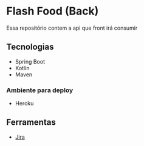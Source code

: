 # Flash Food (Back)

Essa repositório contem a api que front irá consumir 

## Tecnologias 

- Spring Boot 
- Kotlin
- Maven

### Ambiente para deploy 

- Heroku


## Ferramentas 

- [Jira](https://narbas.atlassian.net/jira/software/projects/FF/boards/1)

